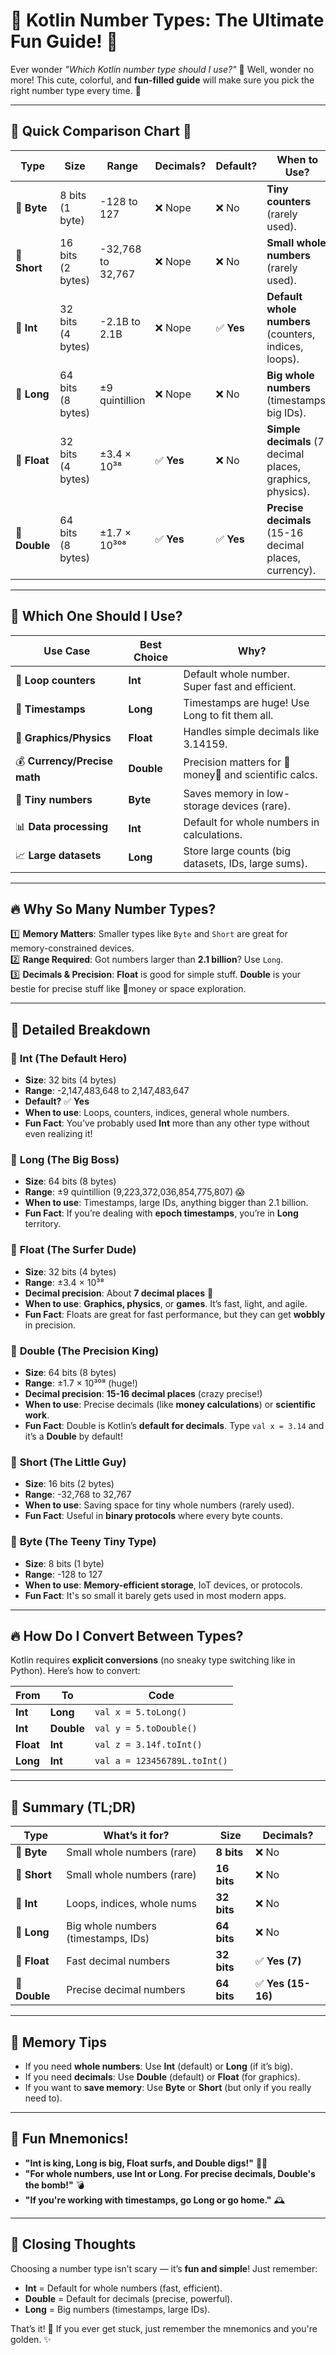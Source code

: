 # 🎉 **Kotlin Number Types: The Ultimate Fun Guide!** 🎉

Ever wonder *"Which Kotlin number type should I use?"* 🤔 Well, wonder no more! This cute, colorful, and **fun-filled guide** will make sure you pick the right number type every time. 🚀

---

## 🌟 **Quick Comparison Chart** 🌟

| **Type**   | **Size**       | **Range**                          | **Decimals?** | **Default?**  | **When to Use?**                     |
|------------|----------------|-------------------------------------|---------------|-----------------|-------------------------------------|
| 🐤 **Byte**   | 8 bits (1 byte) | -128 to 127                      | ❌ Nope       | ❌ No            | **Tiny counters** (rarely used).    |
| 🐛 **Short**  | 16 bits (2 bytes)| -32,768 to 32,767                | ❌ Nope       | ❌ No            | **Small whole numbers** (rarely used).|
| 🔢 **Int**    | 32 bits (4 bytes)| -2.1B to 2.1B                    | ❌ Nope       | ✅ **Yes**       | **Default whole numbers** (counters, indices, loops). |
| 🦖 **Long**   | 64 bits (8 bytes)| ±9 quintillion                   | ❌ Nope       | ❌ No            | **Big whole numbers** (timestamps, big IDs). |
| 🌊 **Float**  | 32 bits (4 bytes)| ±3.4 × 10³⁸                      | ✅ **Yes**    | ❌ No            | **Simple decimals** (7 decimal places, graphics, physics). |
| 🚀 **Double** | 64 bits (8 bytes)| ±1.7 × 10³⁰⁸                    | ✅ **Yes**    | ✅ **Yes**       | **Precise decimals** (15-16 decimal places, currency). |

---

## 🧐 **Which One Should I Use?**

| **Use Case**                | **Best Choice** | **Why?**                                             |
|----------------------------|-----------------|-----------------------------------------------------|
| 🔄 **Loop counters**        | **Int**         | Default whole number. Super fast and efficient.     |
| 📅 **Timestamps**           | **Long**        | Timestamps are huge! Use Long to fit them all.      |
| 🎨 **Graphics/Physics**     | **Float**       | Handles simple decimals like 3.14159.               |
| 💰 **Currency/Precise math**| **Double**      | Precision matters for 💸money💸 and scientific calcs.|
| 🤖 **Tiny numbers**         | **Byte**        | Saves memory in low-storage devices (rare).         |
| 📊 **Data processing**      | **Int**         | Default for whole numbers in calculations.          |
| 📈 **Large datasets**       | **Long**        | Store large counts (big datasets, IDs, large sums). |

---

## 🔥 **Why So Many Number Types?**
1️⃣ **Memory Matters**: Smaller types like `Byte` and `Short` are great for memory-constrained devices.  
2️⃣ **Range Required**: Got numbers larger than **2.1 billion**? Use `Long`.  
3️⃣ **Decimals & Precision**: **Float** is good for simple stuff. **Double** is your bestie for precise stuff like 💸money or space exploration.  

---

## 📐 **Detailed Breakdown**

### 🔢 **Int (The Default Hero)**
- **Size**: 32 bits (4 bytes)  
- **Range**: -2,147,483,648 to 2,147,483,647  
- **Default?** ✅ **Yes**  
- **When to use**: Loops, counters, indices, general whole numbers.  
- **Fun Fact**: You’ve probably used **Int** more than any other type without even realizing it!  

### 🦖 **Long (The Big Boss)**
- **Size**: 64 bits (8 bytes)  
- **Range**: ±9 quintillion (9,223,372,036,854,775,807) 😱  
- **When to use**: Timestamps, large IDs, anything bigger than 2.1 billion.  
- **Fun Fact**: If you’re dealing with **epoch timestamps**, you’re in **Long** territory.  

### 🌊 **Float (The Surfer Dude)**
- **Size**: 32 bits (4 bytes)  
- **Range**: ±3.4 × 10³⁸  
- **Decimal precision**: About **7 decimal places** 🧮  
- **When to use**: **Graphics, physics**, or **games**. It’s fast, light, and agile.  
- **Fun Fact**: Floats are great for fast performance, but they can get **wobbly** in precision.  

### 🚀 **Double (The Precision King)**
- **Size**: 64 bits (8 bytes)  
- **Range**: ±1.7 × 10³⁰⁸ (huge!)  
- **Decimal precision**: **15-16 decimal places** (crazy precise!)  
- **When to use**: Precise decimals (like **money calculations**) or **scientific work**.  
- **Fun Fact**: Double is Kotlin’s **default for decimals**. Type `val x = 3.14` and it’s a **Double** by default!  

### 🐛 **Short (The Little Guy)**
- **Size**: 16 bits (2 bytes)  
- **Range**: -32,768 to 32,767  
- **When to use**: Saving space for tiny whole numbers (rarely used).  
- **Fun Fact**: Useful in **binary protocols** where every byte counts.  

### 🐤 **Byte (The Teeny Tiny Type)**
- **Size**: 8 bits (1 byte)  
- **Range**: -128 to 127  
- **When to use**: **Memory-efficient storage**, IoT devices, or protocols.  
- **Fun Fact**: It's so small it barely gets used in most modern apps.  

---

## 🔥 **How Do I Convert Between Types?**
Kotlin requires **explicit conversions** (no sneaky type switching like in Python). Here’s how to convert:  

| **From**  | **To**   | **Code**                |
|-----------|---------|-----------------------|
| **Int**   | **Long** | `val x = 5.toLong()`    |
| **Int**   | **Double**| `val y = 5.toDouble()` |
| **Float** | **Int**  | `val z = 3.14f.toInt()` |
| **Long**  | **Int**  | `val a = 123456789L.toInt()` |

---

## 🎉 **Summary (TL;DR)**
| **Type**  | **What’s it for?**             | **Size**  | **Decimals?** |
|-----------|--------------------------------|-----------|----------------|
| 🐤 **Byte**  | Small whole numbers (rare)   | **8 bits** | ❌ No           |
| 🐛 **Short** | Small whole numbers (rare)   | **16 bits**| ❌ No           |
| 🔢 **Int**   | Loops, indices, whole nums   | **32 bits**| ❌ No           |
| 🦖 **Long**  | Big whole numbers (timestamps, IDs) | **64 bits**| ❌ No |
| 🌊 **Float** | Fast decimal numbers         | **32 bits**| ✅ **Yes (7)**  |
| 🚀 **Double**| Precise decimal numbers      | **64 bits**| ✅ **Yes (15-16)**|

---

## 🧠 **Memory Tips**
- If you need **whole numbers**: Use **Int** (default) or **Long** (if it’s big).  
- If you need **decimals**: Use **Double** (default) or **Float** (for graphics).  
- If you want to **save memory**: Use **Byte** or **Short** (but only if you really need to).  

---

## 🥳 **Fun Mnemonics!**
- **"Int is king, Long is big, Float surfs, and Double digs!"** 🏄‍♀️  
- **"For whole numbers, use Int or Long. For precise decimals, Double's the bomb!"** 💣  
- **"If you're working with timestamps, go Long or go home."** 🕰️  

---

## 🏁 **Closing Thoughts**
Choosing a number type isn’t scary — it’s **fun and simple**! Just remember:  
- **Int** = Default for whole numbers (fast, efficient).  
- **Double** = Default for decimals (precise, powerful).  
- **Long** = Big numbers (timestamps, large IDs).  

That’s it! 🎉 If you ever get stuck, just remember the mnemonics and you're golden. ✨ 